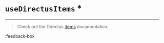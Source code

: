 # `useDirectusItems` *

---

> Check out the Directus [Items](https://docs.directus.io/reference/items/) documentation.



:feedback-box
